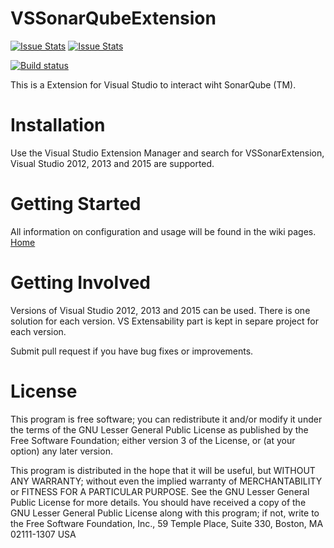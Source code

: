 VSSonarQubeExtension
====================
[![Issue Stats](http://issuestats.com/github/TrimbleSolutionsCorporation/VSSonarQubeExtension/badge/issue)](http://issuestats.com/github/TrimbleSolutionsCorporation/VSSonarQubeExtension)
[![Issue Stats](http://issuestats.com/github/TrimbleSolutionsCorporation/VSSonarQubeExtension/badge/pr)](http://issuestats.com/github/TrimbleSolutionsCorporation/VSSonarQubeExtension)

[![Build status](https://ci.appveyor.com/api/projects/status/w03onktfvppbimow/branch/master?svg=true)](https://ci.appveyor.com/project/TrimbleSolutionsCorporation/vssonarqubeextension/branch/master)

This is a Extension for Visual Studio to interact wiht SonarQube (TM).

# Installation
Use the Visual Studio Extension Manager and search for VSSonarExtension, Visual Studio 2012, 2013 and 2015 are supported.

# Getting Started
All information on configuration and usage will be found in the wiki pages. [Home](https://github.com/TeklaCorp/VSSonarQubeExtension/wiki)

# Getting Involved

Versions of Visual Studio 2012, 2013 and 2015 can be used. There is one solution for each version. VS Extensability part is kept in separe project for each version. 

Submit pull request if you have bug fixes or improvements.

# License

This program is free software; you can redistribute it and/or modify it under the terms of the GNU Lesser General Public License
as published by the Free Software Foundation; either version 3 of the License, or (at your option) any later version.

This program is distributed in the hope that it will be useful, but WITHOUT ANY WARRANTY; without even the implied warranty
of MERCHANTABILITY or FITNESS FOR A PARTICULAR PURPOSE. See the GNU Lesser General Public License for more details. 
You should have received a copy of the GNU Lesser General Public License along with this program; if not, write to the Free
Software Foundation, Inc., 59 Temple Place, Suite 330, Boston, MA 02111-1307 USA
